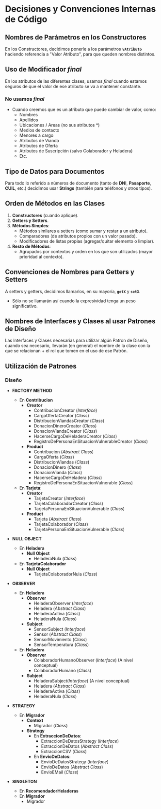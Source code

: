 # Decisiones y Convenciones Internas de Código

## Nombres de Parámetros en los Constructores

En los Constructores, decidimos ponerle a los parámetros **`vAtributo`** haciendo referencia a "Valor Atributo", para que queden nombres distintos.

## Uso de Modificador *final*

En los atributos de las diferentes clases, usamos *final* cuando estamos seguros de que el valor de ese atributo se va a mantener constante.

### No usamos *final*

- Cuando creemos que es un atributo que puede cambiar de valor, como:
  - Nombres
  - Apellidos
  - Ubicaciones / Areas (no sus atributos \*)
  - Medios de contacto
  - Menores a cargo
  - Atributos de Vianda
  - Atributos de Oferta
  - Atributos de Suscripción (salvo Colaborador y Heladera)
  - Etc.

## Tipo de Datos para Documentos

Para todo lo referido a números de documento (tanto de **DNI**, **Pasaporte**, **CUIL**, etc.) decidimos usar **Strings** (también para teléfonos y otros tipos).

## Orden de Métodos en las Clases

1. **Constructores** (cuando aplique).
2. **Getters y Setters**.
3. **Métodos Simples**:
    - Métodos similares a setters (como sumar y restar a un atributo).
    - Comparadores (de atributos propios con un valor pasado).
    - Modificadores de listas propias (agregar/quitar elemento o limpiar).
4. **Resto de Métodos**:
    - Agrupados por contextos y orden en los que son utilizados (mayor prioridad al contexto).

## Convenciones de Nombres para Getters y Setters

A setters y getters, decidimos llamarlos, en su mayoría, **`getX`** y **`setX`**.

- Sólo no se llamarán así cuando la expresividad tenga un peso significativo.

## Nombres de Interfaces y Clases al usar Patrones de Diseño

Las Interfaces y Clases necesarias para utilizar algún Patron de Diseño, cuando sea necesario, llevarán (en general) el nombre de la clase con la que se relacionan + el rol que tomen en el uso de ese Patrón.

## Utilización de Patrones

### Diseño

- **FACTORY METHOD**
  - En **Contribucion**
    - **Creator**
      - ContribucionCreator (*Interface*)
      - CargaOfertaCreator (*Class*)
      - DistribucionViandasCreator (*Class*)
      - DonacionDineroCreator (*Class*)
      - DonacionViandaCreator (*Class*)
      - HacerseCargoDeHeladeraCreator (*Class*)
      - RegistroDePersonaEnSituacionVulnerableCreator (*Class*)
    - **Product**
      - Contribucion (*Abstract Class*)
      - CargaOferta (*Class*)
      - DistribucionViandas (*Class*)
      - DonacionDinero (*Class*)
      - DonacionVianda (*Class*)
      - HacerseCargoDeHeladera (*Class*)
      - RegistroDePersonaEnSituacionVulnerable (*Class*)
  - En **Tarjeta**:
    - **Creator**
      - TarjetaCreator (*Interface*)
      - TarjetaColaboradorCreator (*Class*)
      - TarjetaPersonaEnSituacionVulnerable (*Class*)
    - **Product**
      - Tarjeta (*Abstract Class*)
      - TarjetaColaborador (*Class*)
      - TarjetaPersonaEnSituacionVulnerable (*Class*)

- **NULL OBJECT**
  - En **Heladera**
    - **Null Object**
      - HeladeraNula (*Class*)
  - En **TarjetaColaborador**
    - **Null Object**
      - TarjetaColaboradorNula (*Class*)

- **OBSERVER**
  - En **Heladera**
    - **Observer**
      - HeladeraObserver (*Interface*)
      - Heladera (*Abstract Class*)
      - HeladeraActiva (*Class*)
      - HeladeraNula (*Class*)
    - **Subject**
      - SensorSubject (*Interface*)
      - Sensor (*Abstract Class*)
      - SensorMovimiento (*Class*)
      - SensorTemperatura (*Class*)
  - En **Heladera**
    - **Observer**
      - ColaboradorHumanoObserver (*Interface*) (A nivel conceptual)
      - ColaboradorHumano (*Class*)
    - **Subject**
      - HeladeraSubject(*Interface*) (A nivel conceptual)
      - Heladera (*Abstract Class*)
      - HeladeraActiva (*Class*)
      - HeladeraNula (*Class*)

- **STRATEGY**
  - En **Migrador**
    - **Context**
      - Migrador (*Class*)
    - **Strategy**
      - En **ExtraccionDeDatos**:
        - ExtraccionDeDatosStrategy (*Interface*)
        - ExtraccionDeDatos (*Abstract Class*)
        - ExtraccionCSV (*Class*)
      - En **EnvioDeDatos**:
        - EnvioDeDatosStrategy (*Interface*)
        - EnvioDeDatos (*Abstract Class*)
        - EnvioEMail (*Class*)

- **SINGLETON**
  - En **RecomendadorHeladeras**
  - En **Migrador**
    - Migrador